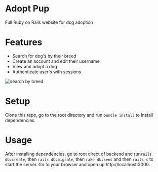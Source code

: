 # Adopt Pup

Full Ruby on Rails website for dog adoption

# Features
* Search for dog's by their breed
* Create an account and edit their username
* View and adopt a dog
* Authenticate user's with sessions

![search by breed](search_adopt_dog.gif)

# Setup
Clone this repo, go to the root directory and run ```bundle install``` to install dependencies.

# Usage
After installing dependencies, go to root direct of backend and run```rails db:create```, then ```rails db:migrate```, then ```rake db:seed``` and then ```rails s``` to start the server. Go to your browser and open up http://localhost:3000.
